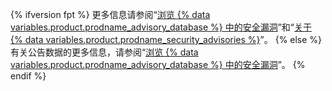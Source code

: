 {% ifversion fpt %}
更多信息请参阅“[浏览 {% data variables.product.prodname_advisory_database %} 中的安全漏洞](/code-security/supply-chain-security/browsing-security-vulnerabilities-in-the-github-advisory-database)”和“[关于 {% data variables.product.prodname_security_advisories %}](/code-security/security-advisories/about-github-security-advisories)”。
{% else %}
有关公告数据的更多信息，请参阅“<a href="/github/managing-security-vulnerabilities/browsing-security-vulnerabilities-in-the-github-advisory-database" class="dotcom-only">浏览 {% data variables.product.prodname_advisory_database %} 中的安全漏洞</a>”。
{% endif %}
